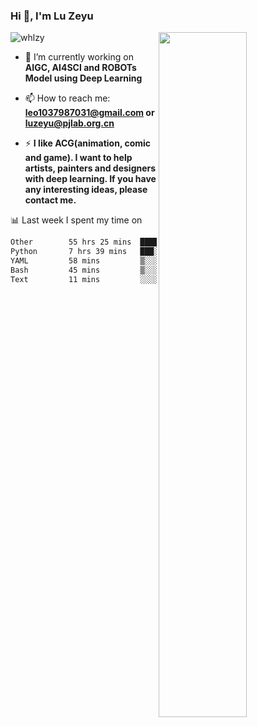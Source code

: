 ### Hi 👋, I'm Lu Zeyu

<img src="https://komarev.com/ghpvc/?username=whlzy&label=Profile%20views&color=0e75b6&style=flat" alt="whlzy" />
<img align="right" width="53%" src="https://github-readme-stats.vercel.app/api?username=whlzy&show_icons=true">

- 🔭 I’m currently working on **AIGC, AI4SCI and ROBOTs Model using Deep Learning**

- 📫 How to reach me: **leo1037987031@gmail.com or luzeyu@pjlab.org.cn**

- ⚡ **I like ACG(animation, comic and game). I want to help artists, painters and designers with deep learning. If you have any interesting ideas, please contact me.**

📊 Last week I spent my time on

<!--START_SECTION:waka-->

```txt
Other        55 hrs 25 mins  █████████████████████░░░░   84.65 %
Python       7 hrs 39 mins   ███░░░░░░░░░░░░░░░░░░░░░░   11.70 %
YAML         58 mins         ▒░░░░░░░░░░░░░░░░░░░░░░░░   01.49 %
Bash         45 mins         ▒░░░░░░░░░░░░░░░░░░░░░░░░   01.15 %
Text         11 mins         ░░░░░░░░░░░░░░░░░░░░░░░░░   00.31 %
```

<!--END_SECTION:waka-->

